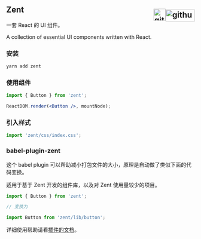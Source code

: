## Zent [![github-logo](https://img.yzcdn.cn/zanui/react/GitHub_Logo.png)](https://github.com/youzan/zent)[![github](https://img.yzcdn.cn/zanui/react/GitHub-Mark-120px-plus.png)](https://github.com/youzan/zent)

一套 React 的 UI 组件。

A collection of essential UI components written with React.

### 安装

```bash
yarn add zent
```

### 使用组件

```jsx
import { Button } from 'zent';

ReactDOM.render(<Button />, mountNode);
```

### 引入样式

```jsx
import 'zent/css/index.css';
```

### babel-plugin-zent

这个 babel plugin 可以帮助减小打包文件的大小，原理是自动做了类似下面的代码变换。

适用于基于 Zent 开发的组件库，以及对 Zent 使用量较少的项目。

```js
import { Button } from 'zent';

// 变换为

import Button from 'zent/lib/button';
```

详细使用帮助请看[插件的文档](babel-plugin-zent)。

<style>
img[alt="github"] {
	float: right;
	margin-top: 10px;
	width: 32px;
	height: 32px;
}

img[alt="github-logo"] {
	float: right;
	margin-top: 12px;
	width: 78px;
	height: 32px;
}
</style>

